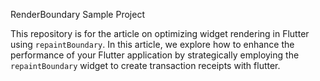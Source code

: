 RenderBoundary Sample Project

This repository is for the article on optimizing widget rendering in Flutter using `repaintBoundary`. In this article, we explore how to enhance the performance of your Flutter application by strategically employing the `repaintBoundary` widget to create transaction receipts with flutter.

